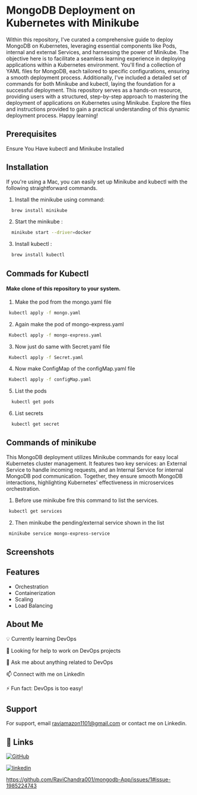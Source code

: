 
# MongoDB Deployment on Kubernetes with Minikube

Within this repository, I've curated a comprehensive guide to deploy MongoDB on Kubernetes, leveraging essential components like Pods, internal and external Services, and harnessing the power of Minikube. The objective here is to facilitate a seamless learning experience in deploying applications within a Kubernetes environment. You'll find a collection of YAML files for MongoDB, each tailored to specific configurations, ensuring a smooth deployment process. Additionally, I've included a detailed set of commands for both Minikube and kubectl, laying the foundation for a successful deployment. This repository serves as a hands-on resource, providing users with a structured, step-by-step approach to mastering the deployment of applications on Kubernetes using Minikube. Explore the files and instructions provided to gain a practical understanding of this dynamic deployment process. Happy learning!



## Prerequisites

Ensure You Have kubectl and Minikube Installed





## Installation

If you're using a Mac, you can easily set up Minikube and kubectl with the following straightforward commands.

1. Install the minikube using command:
```bash
  brew install minikube
```
    
2. Start the minikube :
```bash
  minikube start --driver=docker
```

3. Install kubectl :
```bash
  brew install kubectl 
```
## Commads for Kubectl

#### Make clone of this repository to your system. 

1. Make the pod from the mongo.yaml file
```bash
 kubectl apply -f mongo.yaml
```

2. Again make the pod of mongo-express.yaml
```bash
 Kubectl apply -f mongo-express.yaml
```
3. Now just do same with Secret.yaml file
```bash
 Kubectl apply -f Secret.yaml
```
4. Now make ConfigMap of the configMap.yaml file
```bash
 Kubectl apply -f configMap.yaml
```
5. List the pods
```bash
  kubectl get pods
```
6. List secrets
```bash
  kubectl get secret
```

## Commands of minikube

This MongoDB deployment utilizes Minikube commands for easy local Kubernetes cluster management. It features two key services: an External Service to handle incoming requests, and an Internal Service for internal MongoDB pod communication. Together, they ensure smooth MongoDB interactions, highlighting Kubernetes' effectiveness in microservices orchestration.

1. Before use minikube fire this command to list the services.
```bash
 kubectl get services
```
2. Then minikube the pending/external service shown in the list
```bash
 minikube service mongo-express-service
```

 

## Screenshots


## Features 

- Orchestration
- Containerization 
- Scaling
- Load Balancing


## About Me

💡 Currently learning DevOps

🤝 Looking for help to work on DevOps projects

💬 Ask me about anything related to DevOps

📫 Connect with me on LinkedIn

⚡️ Fun fact: DevOps is too easy!

## Support

For support, email raviamazon1101@gmail.com or contact me on Linkedin.


## 🔗 Links
[![GitHub](https://img.shields.io/badge/my_portfolio-000?style=for-the-badge&logo=ko-fi&logoColor=white)](https://github.com/RaviChandra001)

[![linkedin](https://img.shields.io/badge/linkedin-0A66C2?style=for-the-badge&logo=linkedin&logoColor=white)](https://www.linkedin.com/)



https://github.com/RaviChandra001/mongodb-App/issues/1#issue-1985224743

